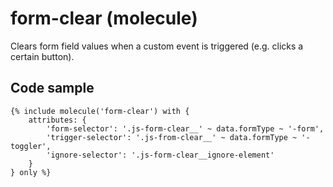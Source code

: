 # form-clear (molecule)

Clears form field values when a custom event is triggered (e.g. clicks a certain button).

## Code sample

```
{% include molecule('form-clear') with {
    attributes: {
        'form-selector': '.js-form-clear__' ~ data.formType ~ '-form',
        'trigger-selector': '.js-from-clear__' ~ data.formType ~ '-toggler',
        'ignore-selector': '.js-form-clear__ignore-element'
    }
} only %}
```
